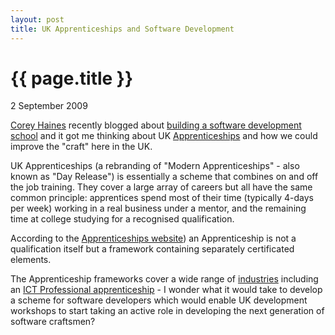 ```yaml
---
layout: post
title: UK Apprenticeships and Software Development
---
```

{{ page.title }}
================

<p class="date">2 September 2009</p>

[Corey Haines](http://twitter.com/coreyhaines) recently blogged about [building a software development school](http://programmingtour.blogspot.com/2009/09/software-development-school-idea.html) and it got me thinking about UK [Apprenticeships](http://www.apprenticeships.org.uk/Employers/Whats-it-all-about/What-is-an-Apprenticeship.aspx) and how we could improve the "craft" here in the UK.

UK Apprenticeships (a rebranding of "Modern Apprenticeships" - also known as "Day Release") is essentially a scheme that combines on and off the job training. They cover a large array of careers but all have the same common principle: apprentices spend most of their time (typically 4-days per week) working in a real business under a mentor, and the remaining time at college studying for a recognised qualification.

According to the [Apprenticeships website](http://www.apprenticeships.org.uk/Employers/Whats-it-all-about/What-is-an-Apprenticeship.aspx)) an Apprenticeship is not a qualification itself but a framework  containing separately certificated elements.

The Apprenticeship frameworks cover a wide range of [industries](http://www.apprenticeships.org.uk/Types-of-Apprenticeships.aspx) including an [ICT Professional apprenticeship](http://www.apprenticeships.org.uk/Types-of-Apprenticeships/Information-and-Communication-Technology/ICT-Professional.aspx) - I wonder what it would take to develop a scheme for software developers which would enable UK development workshops to start taking an active role in developing the next generation of software craftsmen?